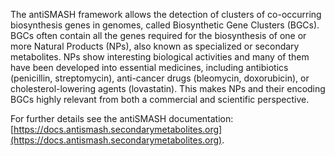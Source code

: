 The antiSMASH framework allows the detection of clusters of co-occurring biosynthesis genes in genomes, called Biosynthetic Gene Clusters (BGCs). BGCs often contain all the genes required for the biosynthesis of one or more Natural Products (NPs), also known as specialized or secondary metabolites. NPs show interesting biological activities and many of them have been developed into essential medicines, including antibiotics (penicillin, streptomycin), anti-cancer drugs (bleomycin, doxorubicin), or cholesterol-lowering agents (lovastatin). This makes NPs and their encoding BGCs highly relevant from both a commercial and scientific perspective.

For further details see the antiSMASH documentation: [https://docs.antismash.secondarymetabolites.org](https://docs.antismash.secondarymetabolites.org).